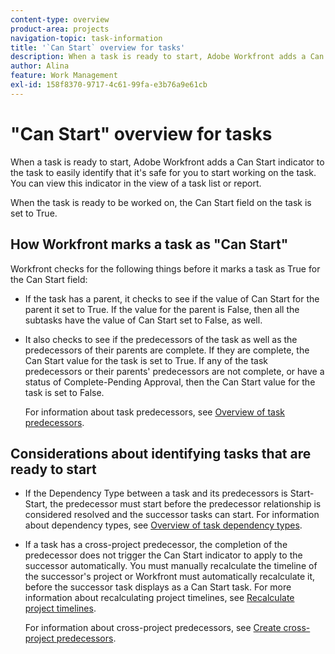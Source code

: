 ```yaml
---
content-type: overview
product-area: projects
navigation-topic: task-information
title: '`Can Start` overview for tasks'
description: When a task is ready to start, Adobe Workfront adds a Can Start indicator to the task to easily identify that it's safe for you to start working on the task. You can view this indicator in the view of a task list or report.
author: Alina
feature: Work Management
exl-id: 158f8370-9717-4c61-99fa-e3b76a9e61cb
---
```

# "Can Start" overview for tasks

When a task is ready to start, Adobe Workfront adds a Can Start indicator to the task to easily identify that it's safe for you to start working on the task. You can view this indicator in the view of a task list or report.

When the task is ready to be worked on, the Can Start field on the task is set to True.

## How Workfront marks a task as "Can&nbsp;Start"

Workfront checks for the following things before it marks a task as True for the Can Start field:

* If the task has a parent, it checks to see if the value of Can Start for the parent it set to True. If the value for the parent is False, then all the subtasks have the value of Can Start set to False, as well.&nbsp;
* It also checks to see if the predecessors of the task as well as the predecessors of their parents are complete. If they are complete, the Can Start value for the task is set to True. If any of the task predecessors or their parents' predecessors are not complete, or have a status of Complete-Pending Approval, then the Can Start value for the task is set to False.&nbsp;

  For information about task predecessors, see [Overview of task predecessors](../../../manage-work/tasks/use-prdcssrs/predecessors-overview.md).

## Considerations about identifying tasks that are ready to start

* If the Dependency Type between a task and its predecessors is Start-Start, the predecessor must start before the predecessor relationship is considered resolved and the successor tasks can start. For information about dependency types, see [Overview of task dependency types](../../../manage-work/tasks/use-prdcssrs/task-dependency-types.md). 
* If a task has a cross-project predecessor, the completion of the predecessor does not trigger the Can Start indicator to apply to the successor automatically. You must manually recalculate the timeline of the successor's project or Workfront must automatically recalculate it, before the successor task displays as a Can&nbsp;Start task. For more information about recalculating project timelines, see [Recalculate project timelines](../../../manage-work/projects/manage-projects/recalculate-project-timeline.md).

  For information about cross-project predecessors, see [Create cross-project predecessors](../../../manage-work/tasks/use-prdcssrs/cross-project-predecessors.md).
